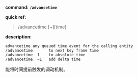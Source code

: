 <!-- BEGIN_AUTOGEN: do NOT edit in this block -->

**command: `/advancetime`**

**quick ref:**
> /advancetime [~][time]

**description:**

```
advancetime any queued time event for the calling entity
/advancetime       to next key frame time
/advancetime  1    to absolute time
/advancetime  ~1   add delta time
```

<!-- END_AUTOGEN-->
能将时间提前触发的调动机制。